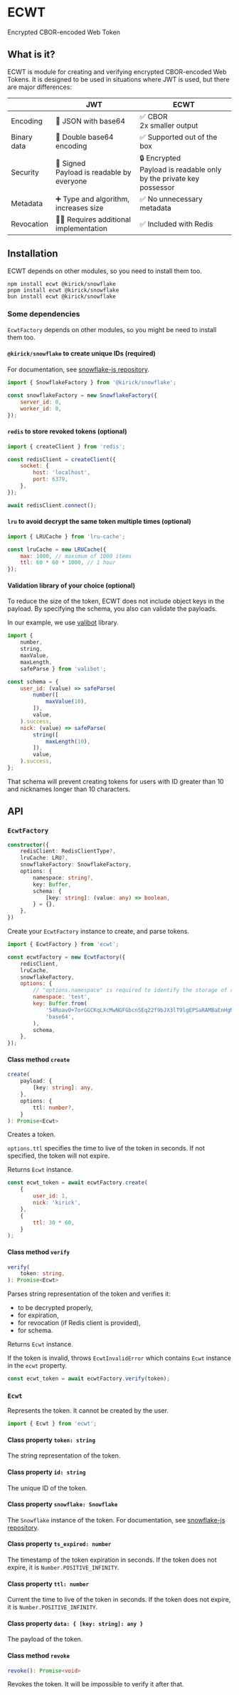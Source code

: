 
# ECWT
Encrypted CBOR-encoded Web Token

## What is it?

ECWT is module for creating and verifying encrypted CBOR-encoded Web Tokens. It is designed to be used in situations where JWT is used, but there are major differences:

| | JWT | ECWT |
| --- | --- | --- |
| Encoding | 🧐 JSON with base64 | ✅ CBOR <br> 2x smaller output |
| Binary data | 🧐 Double base64 encoding | ✅ Supported out of the box |
| Security | 📝 Signed <br> Payload is readable by everyone | 🔒 Encrypted <br> Payload is readable only by the private key possessor |
| Metadata | ➕ Type and algorithm, increases size | ✅ No unnecessary metadata |
| Revocation | 🧑‍💻 Requires additional implementation | ✅ Included with Redis |

## Installation

ECWT depends on other modules, so you need to install them too.

```
npm install ecwt @kirick/snowflake
pnpm install ecwt @kirick/snowflake
bun install ecwt @kirick/snowflake
```

### Some dependencies

`EcwtFactory` depends on other modules, so you might be need to install them too.

#### `@kirick/snowflake` to create unique IDs (required)

For documentation, see [snowflake-js repository](https://github.com/kirick13/snowflake-js).

```javascript
import { SnowflakeFactory } from '@kirick/snowflake';

const snowflakeFactory = new SnowflakeFactory({
	server_id: 0,
	worker_id: 0,
});
```

#### `redis` to store revoked tokens (optional)

```javascript
import { createClient } from 'redis';

const redisClient = createClient({
	socket: {
		host: 'localhost',
		port: 6379,
	},
});

await redisClient.connect();
```

#### `lru` to avoid decrypt the same token multiple times (optional)

```javascript
import { LRUCache } from 'lru-cache';

const lruCache = new LRUCache({
    max: 1000, // maximum of 1000 items
    ttl: 60 * 60 * 1000, // 1 hour
});
```

#### Validation library of your choice (optional)

To reduce the size of the token, ECWT does not include object keys in the payload. By specifying the schema, you also can validate the payloads.

In our example, we use [valibot](https://valibot.dev) library.

```javascript
import {
	number,
	string,
	maxValue,
	maxLength,
	safeParse } from 'valibot';

const schema = {
    user_id: (value) => safeParse(
        number([
            maxValue(10),
        ]),
        value,
    ).success,
    nick: (value) => safeParse(
        string([
            maxLength(10),
        ]),
        value,
    ).success,
};
```

That schema will prevent creating tokens for users with ID greater than 10 and nicknames longer than 10 characters.

## API

### `EcwtFactory`

```typescript
constructor({
    redisClient: RedisClientType?,
    lruCache: LRU?,
    snowflakeFactory: SnowflakeFactory,
    options: {
        namespace: string?,
        key: Buffer,
        schema: {
            [key: string]: (value: any) => boolean,
        } = {},
    },
})
```

Create your `EcwtFactory` instance to create, and parse tokens.

```javascript
import { EcwtFactory } from 'ecwt';

const ecwtFactory = new EcwtFactory({
	redisClient,
	lruCache,
	snowflakeFactory,
	options: {
        // "options.namespace" is required to identify the storage of revoked tokens in Redis
		namespace: 'test',
		key: Buffer.from(
			'54RoavO+7orGGCKqLXcMwNGFGbcnSEq22f9bJX3lT9lgEPSaRAMBaEnHgMQPTPXcifFvGZmDGzOFqUMfqXsAhQ==',
			'base64',
		),
		schema,
	},
});
```

#### Class method `create`

```typescript
create(
    payload: {
        [key: string]: any,
    },
    options: {
        ttl: number?,
    }
): Promise<Ecwt>
```

Creates a token.

`options.ttl` specifies the time to live of the token in seconds. If not specified, the token will not expire.

Returns `Ecwt` instance.

```javascript
const ecwt_token = await ecwtFactory.create(
    {
        user_id: 1,
        nick: 'kirick',
    },
    {
        ttl: 30 * 60,
    }
);
```

#### Class method `verify`

```typescript
verify(
    token: string,
): Promise<Ecwt>
```

Parses string representation of the token and verifies it:

- to be decrypted properly,
- for expiration,
- for revocation (if Redis client is provided),
- for schema.

Returns `Ecwt` instance.

If the token is invalid, throws `EcwtInvalidError` which contains `Ecwt` instance in the `ecwt` property.

```javascript
const ecwt_token = await ecwtFactory.verify(token);
```

### `Ecwt`

Represents the token. It cannot be created by the user.

```javascript
import { Ecwt } from 'ecwt';
```

#### Class property `token: string`

The string representation of the token.

#### Class property `id: string`

The unique ID of the token.

#### Class property `snowflake: Snowflake`

The `Snowflake` instance of the token. For documentation, see [snowflake-js repository](https://github.com/kirick13/snowflake-js).

#### Class property `ts_expired: number`

The timestamp of the token expiration in seconds. If the token does not expire, it is `Number.POSITIVE_INFINITY`.

#### Class property `ttl: number`

Current the time to live of the token in seconds. If the token does not expire, it is `Number.POSITIVE_INFINITY`.

#### Class property `data: { [key: string]: any }`

The payload of the token.

#### Class method `revoke`

```typescript
revoke(): Promise<void>
```

Revokes the token. It will be impossible to verify it after that.
